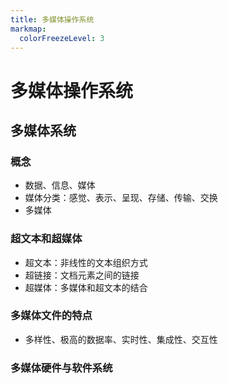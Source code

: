 ```yaml
---
title: 多媒体操作系统
markmap:
  colorFreezeLevel: 3
---
```


# 多媒体操作系统
## 多媒体系统
### 概念
- 数据、信息、媒体
- 媒体分类：感觉、表示、呈现、存储、传输、交换
- 多媒体

### 超文本和超媒体
- 超文本：非线性的文本组织方式
- 超链接：文档元素之间的链接
- 超媒体：多媒体和超文本的结合

### 多媒体文件的特点
- 多样性、极高的数据率、实时性、集成性、交互性

### 多媒体硬件与软件系统
